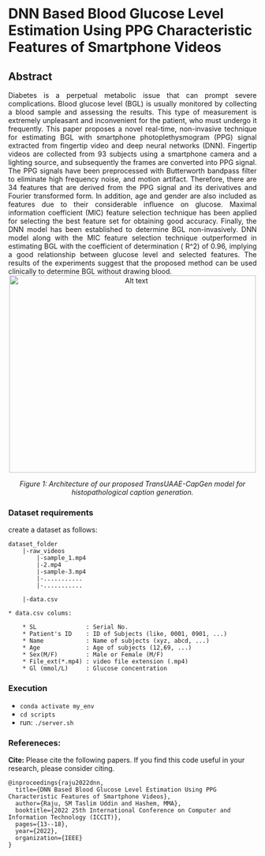 # DNN Based Blood Glucose Level Estimation Using PPG Characteristic Features of Smartphone Videos
## Abstract
<div align="justify">
Diabetes is a perpetual metabolic issue that can prompt severe complications. Blood glucose level (BGL) is usually monitored by collecting a blood sample and assessing the results. This type of measurement is extremely unpleasant and inconvenient for the patient, who must undergo it frequently. This paper proposes a novel real-time, non-invasive technique for estimating BGL with smartphone photoplethysmogram (PPG) signal extracted from fingertip video and deep neural networks (DNN). Fingertip videos are collected from 93 subjects using a smartphone camera and a lighting source, and subsequently the frames are converted into PPG signal. The PPG signals have been preprocessed with Butterworth bandpass filter to eliminate high frequency noise, and motion artifact. Therefore, there are 34 features that are derived from the PPG signal and its derivatives and Fourier transformed form. In addition, age and gender are also included as features due to their considerable influence on glucose. Maximal information coefficient (MIC) feature selection technique has been applied for selecting the best feature set for obtaining good accuracy. Finally, the DNN model has been established to determine BGL non-invasively. DNN model along with the MIC feature selection technique outperformed in estimating BGL with the coefficient of determination ( R^2) of 0.96, implying a good relationship between glucose level and selected features. The results of the experiments suggest that the proposed method can be used clinically to determine BGL without drawing blood.
</div>

<div align="center">
    <img src="Figures/system" alt="Alt text" title="Hover text" height="400" width="500"/>
    <p><em>Figure 1: Architecture of our proposed TransUAAE-CapGen  model for histopathological caption generation.</em></p>
</div>

### Dataset requirements

create a dataset as follows:
 
```
dataset_folder
    |-raw_videos
        |-sample_1.mp4
        |-2.mp4
        |-sample-3.mp4
        |-...........
        |-...........

    |-data.csv

```

```
* data.csv colums:

    * SL              : Serial No.
    * Patient's ID    : ID of Subjects (like, 0001, 0901, ...)
    * Name            : Name of subjects (xyz, abcd, ...)
    * Age             : Age of subjects (12,69, ...)
    * Sex(M/F)        : Male or Female (M/F)
    * File_ext(*.mp4) : video file extension (.mp4)
    * Gl (mmol/L)     : Glucose concentration
```

### Execution
- ```conda activate my_env```
- ```cd scripts```
- run: ```./server.sh```

### Refereneces:

**Cite:** Please cite the following papers. If you find this code useful in your research, please consider citing.
```
@inproceedings{raju2022dnn,
  title={DNN Based Blood Glucose Level Estimation Using PPG Characteristic Features of Smartphone Videos},
  author={Raju, SM Taslim Uddin and Hashem, MMA},
  booktitle={2022 25th International Conference on Computer and Information Technology (ICCIT)},
  pages={13--18},
  year={2022},
  organization={IEEE}
}
```
